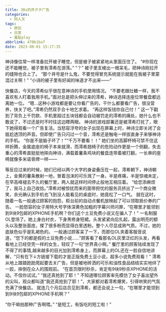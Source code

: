 ```yaml
---
title: 30s的并夕夕广告
categories:
  - 同人文
tags:
  - 原创
  - 日常
  - 羞耻play
abbrlink: 470b1ba7
date: 2023-08-01 15:17:35
---
```


神诗像往常一样准备拉开被子睡觉，但是被子被紧紧地从里面压住了。
“#你现在还不能睡觉，被子里有澪希在游荡。”
“？”
被子里支棱出一根呆毛，把神诗刚拉开的缝隙也合上了。
“那个井号是什么鬼，不要觉得冒充系统提示就能在我被子里蒙混过关啊！”
“小诗的被子里有好闻的味道才不出来——”


快餐店，今天的澪希似乎很在意神诗的手机使用情况。
“不要老跟灶糖一样，我不喜欢有人盯着我用手机。”面对总是把头伸过来的澪希，神诗选择连座位带餐盘都远离她一位。
“嗯...这种小游戏都是要让你看广告的，干什么都要看广告，很没营养，快关了吧。”澪希仍然双手合十地乞求着。
“再这样饭钱你自己付！”
这一下戳到了背负上千罚款、手机里超过五块钱都会自动被罚走的澪希的痛处，她什么也不敢说了，不过还是时不时往这边瞟两眼。
神诗的游戏部署还是被澪希打扰了，眼下她得观看一个广告复活。当怒容浮夸的女子出现在屏幕上时，神诗立即关闭了会尴尬透顶的声音。但即使广告只闪过一个音，澪希还是触电一样拔直身子来够神诗的手机。
“你是不是脑子坏了！”“千万不要看！！”
她们坐的高脚杯椅可禁不住这样折腾，金属底座的椅子本来就滑，而澪希翘椅子的危险动作更是一个侧翻，失去重心的澪希直挺挺地摔向神诗，满载着薯条鸡块的餐盘连带着被打翻，一长串的座椅就像多米诺骨牌一样——

等反应过来的时候，她们已经以两个大字的身姿叠压在一起，澪希朝下，神诗朝上，金黄的薯条散射一地，冒着泡沫的可乐溅了一身。半是疼痛，半是惊魂未定，在早高峰褪去不久的餐厅里，两人就这样时间停止般地互相压着。
“给您添麻烦了，我马上自己收拾。”澪希对被惊扰而来的面带担忧的服务员挤出了一个商业微笑，余光确认到手机也飞到没人能看见的桌底时，她竟松了一口气。
就在这时，随着一名一般通过顾客的抱怨，柜台前的自动点餐机放映起了可以领取抵价券的广告。
一脸怒容的女子用特大号字体深黄色加粗的字幕兴师问罪，“在哪里才能领到到9块9包邮的XPHONE手机啊？你们这个土豆免费小说又在骗人了！”
一名制服OL登场了。她上身白衬衣，下身黑修身短裙。头发紧紧向后扎起，露出明亮的额头以及整张面庞，搽了很多粉而显得白里透粉。整个人尽显成熟气质。不过，她的底肤色似乎是乳褐色的。
一般通过顾客呆了一下，而那位OL夹着客服音说道，“您下的都是假的土豆免费小说......”顾客看了看那名OL灰里泛红的头发，再看看地上已经空壳一样的女生，轻叹了一句“世界真小啊。”
餐厅里的顾客陆续发现了不得了的事情,越来越多的目光加到澪希身上，而屏幕上的OL还在一脸自信地讲解，“只有在下↓方链接下载的才是正版免费土豆小说，超多小说免费观看！”
澪希从地上踉踉跄跄爬起要去关广告，但是被地砖洒的可乐和油性食品结结实实地绊了一跤，摔倒在众人的围观前。
“在首页限时秒杀，肯定有9块9秒杀XPHONE的活动。不信你试试。”
“我还真抢到了耶！”
不知道哪位顾客率先模仿了女子喜出望外的尖叫，观众都叫道“我还真抢到了耶！”，大家都对着澪希爆笑，引得哄笑的气氛充满了快餐店。
就连几个月后店员见到澪希，都还会说上一句，“在哪里才能领到到9块9包邮的XPHONE手机啊？”

“你干嘛拍那种广告啊喂。”
“是短工，有饭吃的短工啦！”
